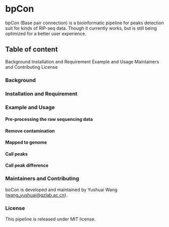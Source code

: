 # bpCon
bpCon (Base pair connection) is a bioinformatic pipeline for peaks detection suit for kinds of RIP-seq data. Though it currently works, but is still being optimized for a better user experience.

## Table of content
Background
Installation and Requirement
Example and Usage
Maintainers and Contributing
License

### Background
### Installation and Requirement
### Example and Usage
#### Pre-processing the raw sequencing data
#### Remove contamination
#### Mapped to genome
#### Call peaks
#### Call peak difference
### Maintainers and Contributing
boCon is developed and maintained by Yushuai Wang (wang_yushuai@gzlab.ac.cn).
### License
This pipeline is released under MIT license.

